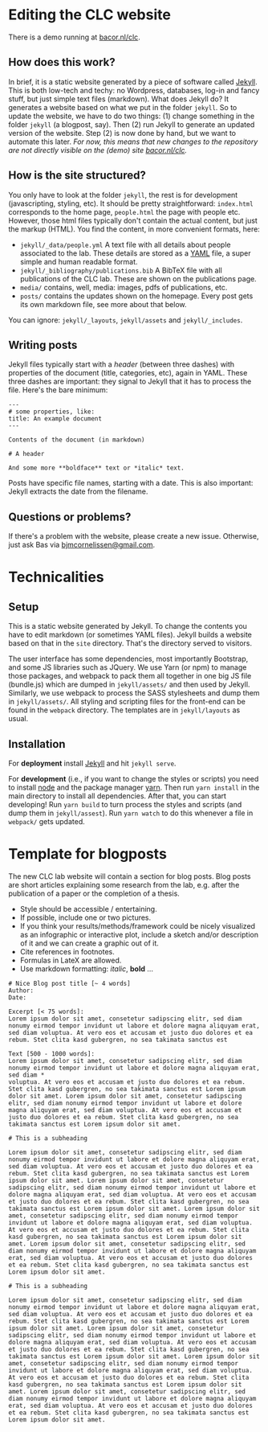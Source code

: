 # Editing the CLC website

There is a demo running at [bacor.nl/clc](http://bacor.nl/clc). 

## How does this work? 

In brief, it is a static website generated by a piece of software called [Jekyll](https://jekyllrb.com/). 
This is both low-tech and techy: no Wordpress, databases, log-in and fancy stuff, but just simple text files (markdown).
What does Jekyll do? 
It generates a website based on what we put in the folder `jekyll`. 
So to update the website, we have to do two things: (1) change something in the folder `jekyll` (a blogpost, say). 
Then (2) run Jekyll to generate an updated version of the website. 
Step (2) is now done by hand, but we want to automate this later. 
*For now, this means that new changes to the repository are not directly visible on the (demo) site [bacor.nl/clc](http://bacor.nl/clc).*

## How is the site structured?
You only have to look at the folder `jekyll`, the rest is for development (javascripting, styling, etc). 
It should be pretty straightforward: `index.html` corresponds to the home page, `people.html` the page with people etc.
However, those html files typically don't contain the actual content, but just the markup (HTML). 
You find the content, in more convenient formats, here:

- `jekyll/_data/people.yml` A text file with all details about people associated to the lab. 
These details are stored as a [YAML](https://en.wikipedia.org/wiki/YAML) file, a super simple and human readable format.
- `jekyll/_bibliography/publications.bib` A BibTeX file with all publications of the CLC lab. 
These are shown on the publications page.
- `media/` contains, well, media: images, pdfs of publications, etc.
- `posts/` contains the updates shown on the homepage. Every post gets its own markdown file, see more about that below.

You can ignore: `jekyll/_layouts`, `jekyll/assets` and `jekyll/_includes`.

## Writing posts 
Jekyll files typically start with a *header* (between three dashes) with properties of the document (title, categories, etc), again in YAML.
These three dashes are important: they signal to Jekyll that it has to process the file.
Here's the bare minimum:
```
---
# some properties, like:
title: An example document
---

Contents of the document (in markdown)

# A header

And some more **boldface** text or *italic* text.
```
Posts have specific file names, starting with a date. This is also important: Jekyll extracts the date from the filename.


## Questions or problems?

If there's a problem with the website, please create a new issue. 
Otherwise, just ask Bas via bjmcornelissen@gmail.com.



# Technicalities

## Setup
This is a static website generated by Jekyll. To change the contents you have to edit markdown (or sometimes YAML files). Jekyll builds a website based on that in the `site` directory. That's the directory served to visitors.

The user interface has some dependencies, most importantly Bootstrap, and some JS libraries such as JQuery. We use Yarn (or npm) to manage those packages, and webpack to pack them all together in one big JS file (bundle.js) which are dumped in `jekyll/assets/` and then used by Jekyll. Similarly, we use webpack to process the SASS stylesheets and dump them in `jekyll/assets/`. All styling and scripting files for the front-end can be found in the `webpack` directory. The templates are in `jekyll/layouts` as usual.

## Installation
For **deployment** install [Jekyll](https://jekyllrb.com/) and hit `jekyll serve`.

For **development** (i.e., if you want to change the styles or scripts) you need to install [node](https://nodejs.org/en/) and the package manager [yarn](https://yarnpkg.com/lang/en/docs/install/). Then run `yarn install` in the main directory to install all dependencies. After that, you can start developing! Run `yarn build` to turn process the styles and scripts (and dump them in `jekyll/assest`). Run `yarn watch` to do this whenever a file in `webpack/` gets updated.


# Template for blogposts


The new CLC lab website will contain a section for blog posts. Blog posts are short articles explaining some research from the lab, e.g. after the publication of a paper or the completion of a thesis. 


- Style should be accessible / entertaining.
- If possible, include one or two pictures. 
- If you think your results/methods/framework could be nicely visualized as an infographic or interactive plot, include a sketch and/or description of it and we can create a graphic out of it.
- Cite references in footnotes.
- Formulas in LateX are allowed.
- Use markdown formatting: *italic*, **bold** …


```
# Nice Blog post title [~ 4 words]
Author: 
Date:

Excerpt [< 75 words]:
Lorem ipsum dolor sit amet, consetetur sadipscing elitr, sed diam nonumy eirmod tempor invidunt ut labore et dolore magna aliquyam erat, sed diam voluptua. At vero eos et accusam et justo duo dolores et ea rebum. Stet clita kasd gubergren, no sea takimata sanctus est

Text [500 - 1000 words]:
Lorem ipsum dolor sit amet, consetetur sadipscing elitr, sed diam nonumy eirmod tempor invidunt ut labore et dolore magna aliquyam erat, sed diam *
voluptua. At vero eos et accusam et justo duo dolores et ea rebum. Stet clita kasd gubergren, no sea takimata sanctus est Lorem ipsum dolor sit amet. Lorem ipsum dolor sit amet, consetetur sadipscing elitr, sed diam nonumy eirmod tempor invidunt ut labore et dolore magna aliquyam erat, sed diam voluptua. At vero eos et accusam et justo duo dolores et ea rebum. Stet clita kasd gubergren, no sea takimata sanctus est Lorem ipsum dolor sit amet.

# This is a subheading

Lorem ipsum dolor sit amet, consetetur sadipscing elitr, sed diam nonumy eirmod tempor invidunt ut labore et dolore magna aliquyam erat, sed diam voluptua. At vero eos et accusam et justo duo dolores et ea rebum. Stet clita kasd gubergren, no sea takimata sanctus est Lorem ipsum dolor sit amet. Lorem ipsum dolor sit amet, consetetur sadipscing elitr, sed diam nonumy eirmod tempor invidunt ut labore et dolore magna aliquyam erat, sed diam voluptua. At vero eos et accusam et justo duo dolores et ea rebum. Stet clita kasd gubergren, no sea takimata sanctus est Lorem ipsum dolor sit amet. Lorem ipsum dolor sit amet, consetetur sadipscing elitr, sed diam nonumy eirmod tempor invidunt ut labore et dolore magna aliquyam erat, sed diam voluptua. At vero eos et accusam et justo duo dolores et ea rebum. Stet clita kasd gubergren, no sea takimata sanctus est Lorem ipsum dolor sit amet. Lorem ipsum dolor sit amet, consetetur sadipscing elitr, sed diam nonumy eirmod tempor invidunt ut labore et dolore magna aliquyam erat, sed diam voluptua. At vero eos et accusam et justo duo dolores et ea rebum. Stet clita kasd gubergren, no sea takimata sanctus est Lorem ipsum dolor sit amet.

# This is a subheading

Lorem ipsum dolor sit amet, consetetur sadipscing elitr, sed diam nonumy eirmod tempor invidunt ut labore et dolore magna aliquyam erat, sed diam voluptua. At vero eos et accusam et justo duo dolores et ea rebum. Stet clita kasd gubergren, no sea takimata sanctus est Lorem ipsum dolor sit amet. Lorem ipsum dolor sit amet, consetetur sadipscing elitr, sed diam nonumy eirmod tempor invidunt ut labore et dolore magna aliquyam erat, sed diam voluptua. At vero eos et accusam et justo duo dolores et ea rebum. Stet clita kasd gubergren, no sea takimata sanctus est Lorem ipsum dolor sit amet. Lorem ipsum dolor sit amet, consetetur sadipscing elitr, sed diam nonumy eirmod tempor invidunt ut labore et dolore magna aliquyam erat, sed diam voluptua. At vero eos et accusam et justo duo dolores et ea rebum. Stet clita kasd gubergren, no sea takimata sanctus est Lorem ipsum dolor sit amet. Lorem ipsum dolor sit amet, consetetur sadipscing elitr, sed diam nonumy eirmod tempor invidunt ut labore et dolore magna aliquyam erat, sed diam voluptua. At vero eos et accusam et justo duo dolores et ea rebum. Stet clita kasd gubergren, no sea takimata sanctus est Lorem ipsum dolor sit amet.

```
